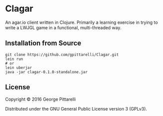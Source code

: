 # Clagar

An agar.io client written in Clojure. Primarily a learning exercise in
trying to write a LWJGL game in a functional, multi-threaded way.

## Installation from Source

    git clone https://github.com/gpittarelli/Clagar.git
    lein run
    # or
    lein uberjar
    java -jar clagar-0.1.0-standalone.jar

## License

Copyright © 2016 George Pittarelli

Distributed under the GNU General Public License version 3 (GPLv3).
